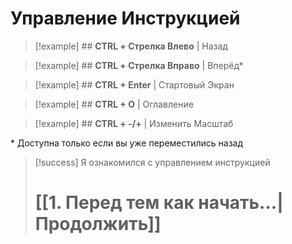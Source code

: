 # **Управление Инструкцией**

> [!example] ## **CTRL + Стрелка Влево** | Назад

> [!example] ## **CTRL + Стрелка Вправо** | Вперёд*

> [!example] ## **CTRL + Enter** | Стартовый Экран

> [!example] ## **CTRL + O** | Оглавление

> [!example] ## **CTRL + -/+** | Изменить Масштаб

\* Доступна только если вы уже переместились назад

> [!success] Я ознакомился с управлением инструкцией
> # [[1. Перед тем как начать...|Продолжить]]